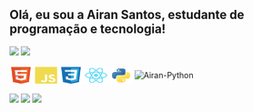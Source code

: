 ## Olá, eu sou a Airan Santos, estudante de programação e tecnologia!

<div>
  <img height="180em" src="https://github-readme-stats.vercel.app/api?username=airansantos&theme=dark&show_icons=true"/>
  <img height="180em"  src="https://github-readme-stats.vercel.app/api/top-langs/?username=airansantos&layout=compact&theme=dark"/>
</div>

<div style="display: inline_block"><br>
  <img align="center" alt="Airan-HTML" height="30" width="40" src="https://raw.githubusercontent.com/devicons/devicon/master/icons/html5/html5-original.svg">
  <img align="center" alt="Airan-Js" height="30" width="40" src="https://raw.githubusercontent.com/devicons/devicon/master/icons/javascript/javascript-plain.svg">
  <img align="center" alt="Airan-CSS" height="30" width="40" src="https://raw.githubusercontent.com/devicons/devicon/master/icons/css3/css3-original.svg">
  <img align="center" alt="Airan-React" height="30" width="40" src="https://raw.githubusercontent.com/devicons/devicon/master/icons/react/react-original.svg">
  <img align="center" alt="Airan-Python" height="30" width="40" src="https://raw.githubusercontent.com/devicons/devicon/master/icons/python/python-original.svg">
  <img align="center" alt="Airan-Python" height="40" width="50" src="https://cdn.jsdelivr.net/gh/devicons/devicon/icons/php/php-original.svg"/>         
</div>
<br>
<div> 
  <a href="https://www.instagram.com/airann.s" target="_blank"><img src="https://img.shields.io/badge/-Instagram-%23E4405F?style=for-the-badge&logo=instagram&logoColor=white" target="_blank"></a>
  <a href = "mailto:airan.sousasantos@gmail.com"><img src="https://img.shields.io/badge/-Gmail-%23333?style=for-the-badge&logo=gmail&logoColor=white" target="_blank"></a>
  <a href="https://www.linkedin.com/in/airan-santos-23087b233" target="_blank"><img src="https://img.shields.io/badge/-LinkedIn-%230077B5?style=for-the-badge&logo=linkedin&logoColor=white" target="_blank"></a> 
</div>


